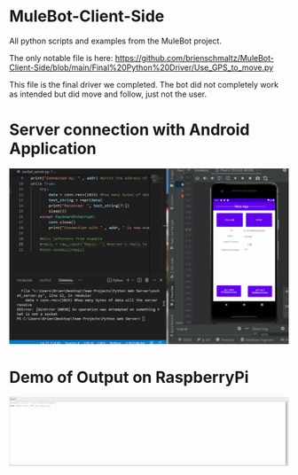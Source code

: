 # MuleBot-Client-Side
 All python scripts and examples from the MuleBot project. 
 
 The only notable file is here: https://github.com/brienschmaltz/MuleBot-Client-Side/blob/main/Final%20Python%20Driver/Use_GPS_to_move.py
 
 This file is the final driver we completed. The bot did not completely work as intended but did move and follow, just not the user. 
 
# Server connection with Android Application
![](https://github.com/brienschmaltz/MuleBot-Client-Side/blob/main/Demonstration%20of%20python%20socket.gif)

# Demo of Output on RaspberryPi 
![](https://github.com/brienschmaltz/MuleBot-Client-Side/blob/main/Demonstration%20of%20mulebot%20output.gif)
